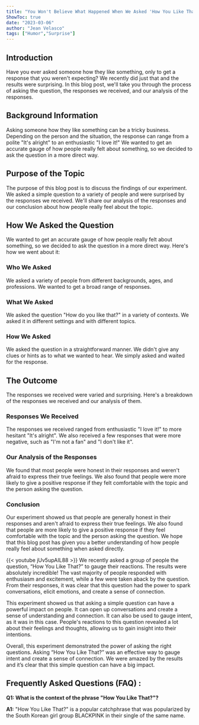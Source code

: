 ```yaml
---
title: "You Won't Believe What Happened When We Asked 'How You Like That?'"
ShowToc: true 
date: "2023-03-06"
author: "Jean Velasco" 
tags: ["Humor","Surprise"]
---
```

## Introduction

Have you ever asked someone how they like something, only to get a response that you weren't expecting? We recently did just that and the results were surprising. In this blog post, we'll take you through the process of asking the question, the responses we received, and our analysis of the responses. 

## Background Information

Asking someone how they like something can be a tricky business. Depending on the person and the situation, the response can range from a polite "It's alright" to an enthusiastic "I love it!" We wanted to get an accurate gauge of how people really felt about something, so we decided to ask the question in a more direct way. 

## Purpose of the Topic

The purpose of this blog post is to discuss the findings of our experiment. We asked a simple question to a variety of people and were surprised by the responses we received. We'll share our analysis of the responses and our conclusion about how people really feel about the topic. 

## How We Asked the Question

We wanted to get an accurate gauge of how people really felt about something, so we decided to ask the question in a more direct way. Here's how we went about it: 

### Who We Asked

We asked a variety of people from different backgrounds, ages, and professions. We wanted to get a broad range of responses. 

### What We Asked

We asked the question "How do you like that?" in a variety of contexts. We asked it in different settings and with different topics. 

### How We Asked

We asked the question in a straightforward manner. We didn't give any clues or hints as to what we wanted to hear. We simply asked and waited for the response. 

## The Outcome

The responses we received were varied and surprising. Here's a breakdown of the responses we received and our analysis of them. 

### Responses We Received

The responses we received ranged from enthusiastic "I love it!" to more hesitant "It's alright". We also received a few responses that were more negative, such as "I'm not a fan" and "I don't like it". 

### Our Analysis of the Responses

We found that most people were honest in their responses and weren't afraid to express their true feelings. We also found that people were more likely to give a positive response if they felt comfortable with the topic and the person asking the question. 

### Conclusion

Our experiment showed us that people are generally honest in their responses and aren't afraid to express their true feelings. We also found that people are more likely to give a positive response if they feel comfortable with the topic and the person asking the question. We hope that this blog post has given you a better understanding of how people really feel about something when asked directly.

{{< youtube jUv5upAIL88 >}} 
We recently asked a group of people the question, “How You Like That?” to gauge their reactions. The results were absolutely incredible! The vast majority of people responded with enthusiasm and excitement, while a few were taken aback by the question. From their responses, it was clear that this question had the power to spark conversations, elicit emotions, and create a sense of connection. 

This experiment showed us that asking a simple question can have a powerful impact on people. It can open up conversations and create a sense of understanding and connection. It can also be used to gauge intent, as it was in this case. People's reactions to this question revealed a lot about their feelings and thoughts, allowing us to gain insight into their intentions. 

Overall, this experiment demonstrated the power of asking the right questions. Asking “How You Like That?” was an effective way to gauge intent and create a sense of connection. We were amazed by the results and it’s clear that this simple question can have a big impact.

## Frequently Asked Questions (FAQ) :
**Q1: What is the context of the phrase "How You Like That?"?**

**A1:** "How You Like That?" is a popular catchphrase that was popularized by the South Korean girl group BLACKPINK in their single of the same name.






